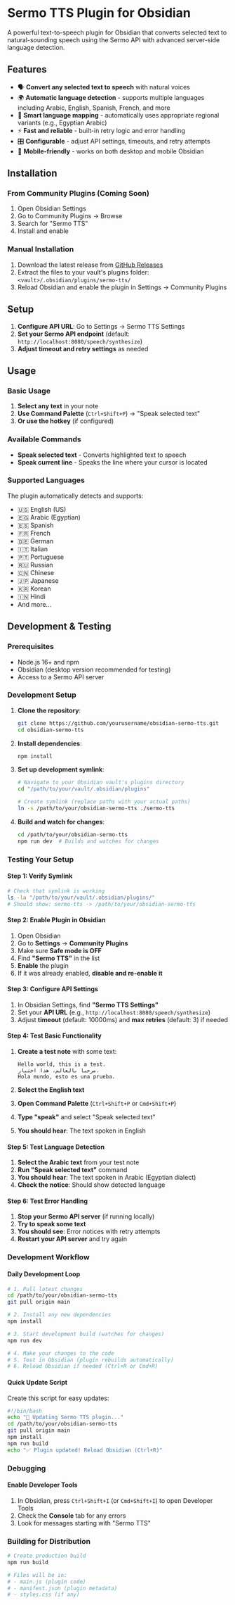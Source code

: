 # Sermo TTS Plugin for Obsidian

A powerful text-to-speech plugin for Obsidian that converts selected text to natural-sounding speech using the Sermo API with advanced server-side language detection.

## Features

- 🗣️ **Convert any selected text to speech** with natural voices
- 🌍 **Automatic language detection** - supports multiple languages including Arabic, English, Spanish, French, and more
- 🎯 **Smart language mapping** - automatically uses appropriate regional variants (e.g., Egyptian Arabic)
- ⚡ **Fast and reliable** - built-in retry logic and error handling
- 🎛️ **Configurable** - adjust API settings, timeouts, and retry attempts
- 📱 **Mobile-friendly** - works on both desktop and mobile Obsidian

## Installation

### From Community Plugins (Coming Soon)
1. Open Obsidian Settings
2. Go to Community Plugins → Browse
3. Search for "Sermo TTS"
4. Install and enable

### Manual Installation
1. Download the latest release from [GitHub Releases](https://github.com/yourusername/obsidian-sermo-tts/releases)
2. Extract the files to your vault's plugins folder: `<vault>/.obsidian/plugins/sermo-tts/`
3. Reload Obsidian and enable the plugin in Settings → Community Plugins

## Setup

1. **Configure API URL**: Go to Settings → Sermo TTS Settings
2. **Set your Sermo API endpoint** (default: `http://localhost:8080/speech/synthesize`)
3. **Adjust timeout and retry settings** as needed

## Usage

### Basic Usage
1. **Select any text** in your note
2. **Use Command Palette** (`Ctrl+Shift+P`) → "Speak selected text"
3. **Or use the hotkey** (if configured)

### Available Commands
- **Speak selected text** - Converts highlighted text to speech
- **Speak current line** - Speaks the line where your cursor is located

### Supported Languages
The plugin automatically detects and supports:
- 🇺🇸 English (US)
- 🇪🇬 Arabic (Egyptian)
- 🇪🇸 Spanish
- 🇫🇷 French
- 🇩🇪 German
- 🇮🇹 Italian
- 🇵🇹 Portuguese
- 🇷🇺 Russian
- 🇨🇳 Chinese
- 🇯🇵 Japanese
- 🇰🇷 Korean
- 🇮🇳 Hindi
- And more...

## Development & Testing

### Prerequisites
- Node.js 16+ and npm
- Obsidian (desktop version recommended for testing)
- Access to a Sermo API server

### Development Setup

1. **Clone the repository**:
   ```bash
   git clone https://github.com/yourusername/obsidian-sermo-tts.git
   cd obsidian-sermo-tts
   ```

2. **Install dependencies**:
   ```bash
   npm install
   ```

3. **Set up development symlink**:
   ```bash
   # Navigate to your Obsidian vault's plugins directory
   cd "/path/to/your/vault/.obsidian/plugins"
   
   # Create symlink (replace paths with your actual paths)
   ln -s /path/to/your/obsidian-sermo-tts ./sermo-tts
   ```

4. **Build and watch for changes**:
   ```bash
   cd /path/to/your/obsidian-sermo-tts
   npm run dev  # Builds and watches for changes
   ```

### Testing Your Setup

#### Step 1: Verify Symlink
```bash
# Check that symlink is working
ls -la "/path/to/your/vault/.obsidian/plugins/"
# Should show: sermo-tts -> /path/to/your/obsidian-sermo-tts
```

#### Step 2: Enable Plugin in Obsidian
1. Open Obsidian
2. Go to **Settings** → **Community Plugins**
3. Make sure **Safe mode is OFF**
4. Find **"Sermo TTS"** in the list
5. **Enable** the plugin
6. If it was already enabled, **disable and re-enable it**

#### Step 3: Configure API Settings
1. In Obsidian Settings, find **"Sermo TTS Settings"**
2. Set your **API URL** (e.g., `http://localhost:8080/speech/synthesize`)
3. Adjust **timeout** (default: 10000ms) and **max retries** (default: 3) if needed

#### Step 4: Test Basic Functionality
1. **Create a test note** with some text:
   ```
   Hello world, this is a test.
   مرحبا بالعالم، هذا اختبار.
   Hola mundo, esto es una prueba.
   ```

2. **Select the English text**
3. **Open Command Palette** (`Ctrl+Shift+P` or `Cmd+Shift+P`)
4. **Type "speak"** and select "Speak selected text"
5. **You should hear**: The text spoken in English

#### Step 5: Test Language Detection
1. **Select the Arabic text** from your test note
2. **Run "Speak selected text"** command
3. **You should hear**: The text spoken in Arabic (Egyptian dialect)
4. **Check the notice**: Should show detected language

#### Step 6: Test Error Handling
1. **Stop your Sermo API server** (if running locally)
2. **Try to speak some text**
3. **You should see**: Error notices with retry attempts
4. **Restart your API server** and try again

### Development Workflow

#### Daily Development Loop
```bash
# 1. Pull latest changes
cd /path/to/your/obsidian-sermo-tts
git pull origin main

# 2. Install any new dependencies
npm install

# 3. Start development build (watches for changes)
npm run dev

# 4. Make your changes to the code
# 5. Test in Obsidian (plugin rebuilds automatically)
# 6. Reload Obsidian if needed (Ctrl+R or Cmd+R)
```

#### Quick Update Script
Create this script for easy updates:

```bash
#!/bin/bash
echo "🔄 Updating Sermo TTS plugin..."
cd /path/to/your/obsidian-sermo-tts
git pull origin main
npm install
npm run build
echo "✅ Plugin updated! Reload Obsidian (Ctrl+R)"
```

### Debugging

#### Enable Developer Tools
1. In Obsidian, press `Ctrl+Shift+I` (or `Cmd+Shift+I`) to open Developer Tools
2. Check the **Console** tab for any errors
3. Look for messages starting with "Sermo TTS"

### Building for Distribution

```bash
# Create production build
npm run build

# Files will be in:
# - main.js (plugin code)
# - manifest.json (plugin metadata)
# - styles.css (if any)
```
